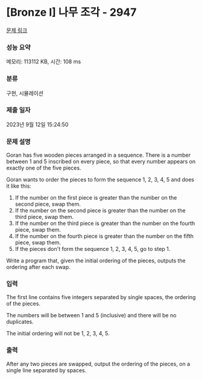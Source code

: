 # [Bronze I] 나무 조각 - 2947 

[문제 링크](https://www.acmicpc.net/problem/2947) 

### 성능 요약

메모리: 113112 KB, 시간: 108 ms

### 분류

구현, 시뮬레이션

### 제출 일자

2023년 9월 12일 15:24:50

### 문제 설명

<p>Goran has five wooden pieces arranged in a sequence. There is a number between 1 and 5 inscribed on every piece, so that every number appears on exactly one of the five pieces. </p>

<p>Goran wants to order the pieces to form the sequence 1, 2, 3, 4, 5 and does it like this: </p>

<ol>
	<li>If the number on the first piece is greater than the number on the second piece, swap them. </li>
	<li>If the number on the second piece is greater than the number on the third piece, swap them. </li>
	<li>If the number on the third piece is greater than the number on the fourth piece, swap them. </li>
	<li>If the number on the fourth piece is greater than the number on the fifth piece, swap them. </li>
	<li>If the pieces don't form the sequence 1, 2, 3, 4, 5, go to step 1. </li>
</ol>

<p>Write a program that, given the initial ordering of the pieces, outputs the ordering after each swap. </p>

### 입력 

 <p>The first line contains five integers separated by single spaces, the ordering of the pieces. </p>

<p>The numbers will be between 1 and 5 (inclusive) and there will be no duplicates. </p>

<p>The initial ordering will not be 1, 2, 3, 4, 5. </p>

### 출력 

 <p>After any two pieces are swapped, output the ordering of the pieces, on a single line separated by spaces. </p>

